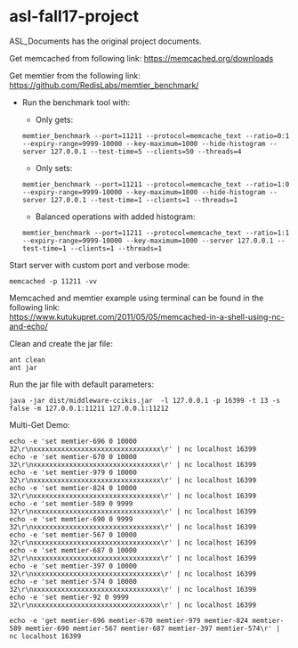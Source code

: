 # asl-fall17-project

ASL_Documents has the original project documents.

Get memcached from following link:
https://memcached.org/downloads

Get memtier from the following link:
https://github.com/RedisLabs/memtier_benchmark/


* Run the benchmark tool with:

	* Only gets:
	```
	memtier_benchmark --port=11211 --protocol=memcache_text --ratio=0:1 --expiry-range=9999-10000 --key-maximum=1000 --hide-histogram --server 127.0.0.1 --test-time=5 --clients=50 --threads=4
	```

	* Only sets:
	```
	memtier_benchmark --port=11211 --protocol=memcache_text --ratio=1:0 --expiry-range=9999-10000 --key-maximum=1000 --hide-histogram --server 127.0.0.1 --test-time=1 --clients=1 --threads=1
	```

	* Balanced operations with added histogram:  
	```
	memtier_benchmark --port=11211 --protocol=memcache_text --ratio=1:1 --expiry-range=9999-10000 --key-maximum=1000 --server 127.0.0.1 --test-time=1 --clients=1 --threads=1
	```



Start server with custom port and verbose mode:
```
memcached -p 11211 -vv
```

Memcached and memtier example using terminal can be found in the following link:  
https://www.kutukupret.com/2011/05/05/memcached-in-a-shell-using-nc-and-echo/



Clean and create the jar file:
```
ant clean
ant jar
```


Run the jar file with default parameters:  
```
java -jar dist/middleware-ccikis.jar  -l 127.0.0.1 -p 16399 -t 13 -s false -m 127.0.0.1:11211 127.0.0.1:11212
```


Multi-Get Demo:
```
echo -e 'set memtier-696 0 10000 32\r\nxxxxxxxxxxxxxxxxxxxxxxxxxxxxxxxx\r' | nc localhost 16399
echo -e 'set memtier-670 0 10000 32\r\nxxxxxxxxxxxxxxxxxxxxxxxxxxxxxxxx\r' | nc localhost 16399
echo -e 'set memtier-979 0 10000 32\r\nxxxxxxxxxxxxxxxxxxxxxxxxxxxxxxxx\r' | nc localhost 16399
echo -e 'set memtier-824 0 10000 32\r\nxxxxxxxxxxxxxxxxxxxxxxxxxxxxxxxx\r' | nc localhost 16399
echo -e 'set memtier-589 0 9999 32\r\nxxxxxxxxxxxxxxxxxxxxxxxxxxxxxxxx\r' | nc localhost 16399
echo -e 'set memtier-690 0 9999 32\r\nxxxxxxxxxxxxxxxxxxxxxxxxxxxxxxxx\r' | nc localhost 16399
echo -e 'set memtier-567 0 10000 32\r\nxxxxxxxxxxxxxxxxxxxxxxxxxxxxxxxx\r' | nc localhost 16399
echo -e 'set memtier-687 0 10000 32\r\nxxxxxxxxxxxxxxxxxxxxxxxxxxxxxxxx\r' | nc localhost 16399
echo -e 'set memtier-397 0 10000 32\r\nxxxxxxxxxxxxxxxxxxxxxxxxxxxxxxxx\r' | nc localhost 16399
echo -e 'set memtier-574 0 10000 32\r\nxxxxxxxxxxxxxxxxxxxxxxxxxxxxxxxx\r' | nc localhost 16399
echo -e 'set memtier-92 0 9999 32\r\nxxxxxxxxxxxxxxxxxxxxxxxxxxxxxxxx\r' | nc localhost 16399

echo -e 'get memtier-696 memtier-670 memtier-979 memtier-824 memtier-589 memtier-690 memtier-567 memtier-687 memtier-397 memtier-574\r' | nc localhost 16399

```
